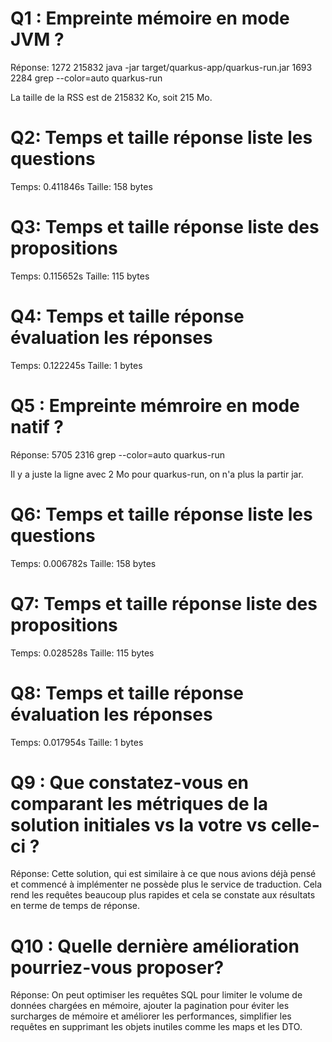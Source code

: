 # Q1 : Empreinte mémoire en mode JVM ?
Réponse:
   1272 215832 java -jar target/quarkus-app/quarkus-run.jar
   1693  2284 grep --color=auto quarkus-run

La taille de la RSS est de 215832 Ko, soit 215 Mo.

# Q2: Temps et  taille  réponse   liste les questions
Temps: 0.411846s
Taille: 158 bytes

# Q3: Temps et  taille  réponse  liste des propositions
Temps: 0.115652s
Taille: 115 bytes

# Q4: Temps et  taille  réponse  évaluation les réponses
Temps: 0.122245s
Taille: 1 bytes

# Q5 : Empreinte mémroire en mode natif ?
Réponse: 
   5705  2316 grep --color=auto quarkus-run

Il y a juste la ligne avec 2 Mo pour quarkus-run, on n'a plus la partir jar.

# Q6: Temps et  taille  réponse   liste les questions
Temps: 0.006782s
Taille: 158 bytes

# Q7: Temps et  taille  réponse  liste des propositions
Temps: 0.028528s
Taille: 115 bytes

# Q8: Temps et  taille  réponse  évaluation les réponses
Temps: 0.017954s
Taille: 1 bytes

# Q9 :  Que constatez-vous en comparant les métriques de la solution  initiales vs la votre vs celle-ci ?
Réponse: Cette solution, qui est similaire à ce que nous avions déjà pensé et commencé à implémenter ne possède plus le service de traduction.
Cela rend les requêtes beaucoup plus rapides et cela se constate aux résultats en terme de temps de réponse.

# Q10 : Quelle dernière amélioration pourriez-vous proposer?
Réponse: On peut optimiser les requêtes SQL pour limiter le volume de données chargées en mémoire, ajouter la pagination pour éviter les surcharges de mémoire et améliorer les performances, simplifier les requêtes en supprimant les objets inutiles comme les maps et les DTO.
